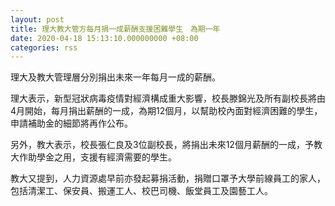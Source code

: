 ```yaml
---
layout: post
title: 理大教大管方每月捐一成薪酬支援困難學生　為期一年
date: 2020-04-18 15:13:10.000000000 +08:00
categories: rss
---
```


理大及教大管理層分別捐出未來一年每月一成的薪酬。

理大表示，新型冠狀病毒疫情對經濟構成重大影響，校長滕錦光及所有副校長將由4月開始，每月捐出薪酬的一成，為期12個月，以幫助校內面對經濟困難的學生，申請補助金的細節將再作公布。

另外，教大表示，校長張仁良及3位副校長，將捐出未來12個月薪酬的一成，予教大作助學金之用，支援有經濟需要的學生。

教大又提到，人力資源處早前亦發起募捐活動，捐贈口罩予大學前線員工的家人，包括清潔工、保安員、搬運工人、校巴司機、飯堂員工及園藝工人。

